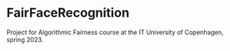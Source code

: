 # FairFaceRecognition
Project for Algorithmic Fairness course at the IT University of Copenhagen, spring 2023.
